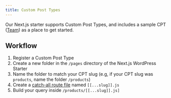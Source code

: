 ```yaml
---
title: Custom Post Types
---
```


Our Next.js starter supports Custom Post Types, and includes a sample CPT ([Team](https://nextjs-wordpress-starter.vercel.app/team)) as a place to get started.

## Workflow

1. Register a Custom Post Type
2. Create a new folder in the `/pages` directory of the Next.js WordPress Starter
3. Name the folder to match your CPT slug (e.g, if your CPT slug was `products`, name the folder `/products`)
4. Create a [catch-all route file](https://nextjs.org/docs/routing/dynamic-routes#catch-all-routes) named `[[...slug]].js`
5. Build your query inside `/products/[[...slug]].js]`
